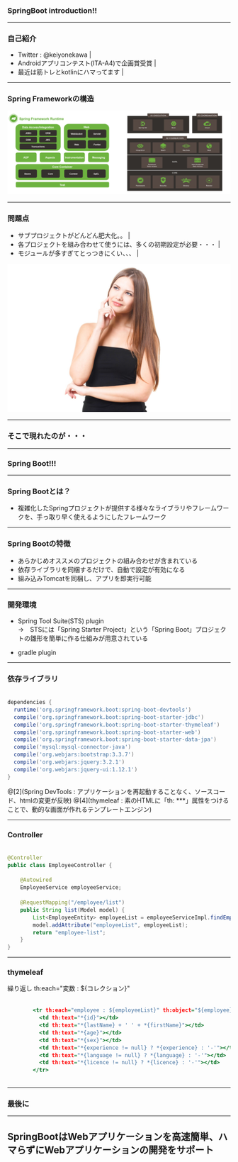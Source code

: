 ### SpringBoot introduction!!



---
### 自己紹介

- Twitter : @keiyonekawa |
- Androidアプリコンテスト(ITA-A4)で企画賞受賞 |
- 最近は筋トレとkotlinにハマってます |


---
### Spring Frameworkの構造

![springframework](spring.png)



---
### 問題点

- サブプロジェクトがどんどん肥大化。。 |
- 各プロジェクトを組み合わせて使うには、多くの初期設定が必要・・・ |
- モジュールが多すぎてとっつきにくい、、、 |

![image](DI_IMG_5788_TP_V.jpg)



---

### そこで現れたのが・・・

---

### Spring Boot!!!

---

### Spring Bootとは？

- 複雑化したSpringプロジェクトが提供する様々なライブラリやフレームワークを、手っ取り早く使えるようにしたフレームワーク

---

### Spring Bootの特徴

- あらかじめオススメのプロジェクトの組み合わせが含まれている 
- 依存ライブラリを同梱するだけで、自動で設定が有効になる 
- 組み込みTomcatを同梱し、アプリを即実行可能 

---

### 開発環境

- Spring Tool Suite(STS) plugin <br>
→　STSには「Spring Starter Project」という「Spring Boot」プロジェクトの雛形を簡単に作る仕組みが用意されている

- gradle plugin

---

### 依存ライブラリ

```build.gradle

dependencies {
  runtime('org.springframework.boot:spring-boot-devtools') 
  compile('org.springframework.boot:spring-boot-starter-jdbc')
  compile('org.springframework.boot:spring-boot-starter-thymeleaf')
  compile('org.springframework.boot:spring-boot-starter-web')
  compile('org.springframework.boot:spring-boot-starter-data-jpa')
  compile('mysql:mysql-connector-java')
  compile('org.webjars:bootstrap:3.3.7')
  compile('org.webjars:jquery:3.2.1')
  compile('org.webjars:jquery-ui:1.12.1')
}

```

@[2](Spring DevTools : アプリケーションを再起動することなく、ソースコード、htmlの変更が反映)
@[4](thymeleaf : 素のHTMLに「th: ***」属性をつけることで、動的な画面が作れるテンプレートエンジン)

---

### Controller

```EmployeeController.java

@Controller
public class EmployeeController {

    @Autowired
    EmployeeService employeeService;
    
    @RequestMapping("/employee/list")
    public String list(Model model) {
        List<EmployeeEntity> employeeList = employeeServiceImpl.findEmployee();
        model.addAttribute("employeeList", employeeList);
        return "employee-list";
    }
}
```

---

### thymeleaf

繰り返し
th:each="変数 : ${コレクション}"

``` employee-list.html

        <tr th:each="employee : ${employeeList}" th:object="${employee}">
          <td th:text="*{id}"></td>
          <td th:text="*{lastName} + ' ' + *{firstName}"></td>
          <td th:text="*{age}"></td>
          <td th:text="*{sex}"></td>
          <td th:text="*{experience != null} ? *{experience} : '-'"></td>
          <td th:text="*{language != null} ? *{language} : '-'"></td>
          <td th:text="*{licence != null} ? *{licence} : '-'"></td>
        </tr>
        
```

--- 

### 最後に


---

## SpringBootはWebアプリケーションを高速簡単、ハマらずにWebアプリケーションの開発をサポート







